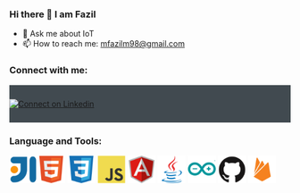 ### Hi there 👋 I am Fazil

- 💬 Ask me about IoT
- 📫 How to reach me: mfazilm98@gmail.com

### Connect with me:

<div style="background:#414a50; padding: 25px 0;">
    <a href="https://www.linkedin.com/in/fazil-mohamed98/">
        <img src="https://raw.githubusercontent.com/gauravghongde/social-icons/ff45bd4d471b133547591ce6221e765bd137a2d5/SVG/Color/LinkedIN.svg" height="50px" width="50px" alt="Connect on Linkedin">
    </a>
</div>

### Language and Tools:
	
<img  src="https://raw.githubusercontent.com/devicons/devicon/2ae2a900d2f041da66e950e4d48052658d850630/icons/intellij/intellij-original.svg" height="50px" width="50px"><img  src="https://raw.githubusercontent.com/devicons/devicon/2ae2a900d2f041da66e950e4d48052658d850630/icons/html5/html5-original.svg" height="50px" width="50px" >
<img  src="https://raw.githubusercontent.com/devicons/devicon/2ae2a900d2f041da66e950e4d48052658d850630/icons/css3/css3-original.svg" height="50px" width="50px">
<img  src="https://raw.githubusercontent.com/devicons/devicon/2ae2a900d2f041da66e950e4d48052658d850630/icons/javascript/javascript-original.svg" height="50px" width="50px">
<img  src="https://raw.githubusercontent.com/devicons/devicon/2ae2a900d2f041da66e950e4d48052658d850630/icons/angularjs/angularjs-original.svg" height="50px" width="50px">
<img  src="https://raw.githubusercontent.com/devicons/devicon/2ae2a900d2f041da66e950e4d48052658d850630/icons/java/java-original.svg" height="50px" width="50px">
<img  src="https://raw.githubusercontent.com/devicons/devicon/2ae2a900d2f041da66e950e4d48052658d850630/icons/arduino/arduino-original.svg" height="50px" width="50px">
<img  src="https://raw.githubusercontent.com/devicons/devicon/2ae2a900d2f041da66e950e4d48052658d850630/icons/github/github-original.svg" height="50px" width="50px">
<img  src="https://raw.githubusercontent.com/devicons/devicon/2ae2a900d2f041da66e950e4d48052658d850630/icons/firebase/firebase-plain.svg" height="50px" width="50px">

